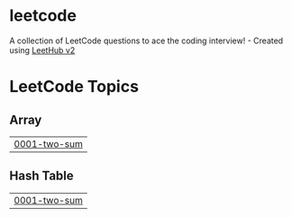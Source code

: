 # leetcode
A collection of LeetCode questions to ace the coding interview! - Created using [LeetHub v2](https://github.com/arunbhardwaj/LeetHub-2.0)

<!---LeetCode Topics Start-->
# LeetCode Topics
## Array
|  |
| ------- |
| [0001-two-sum](https://github.com/Juungmini0601/leetcode/tree/master/0001-two-sum) |
## Hash Table
|  |
| ------- |
| [0001-two-sum](https://github.com/Juungmini0601/leetcode/tree/master/0001-two-sum) |
<!---LeetCode Topics End-->